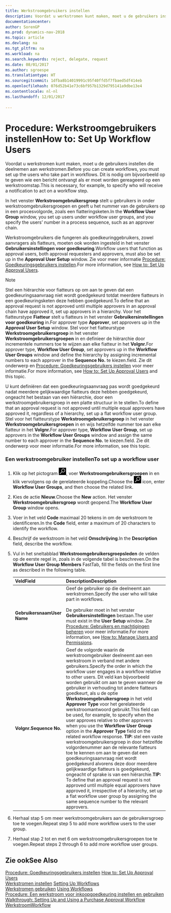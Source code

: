 ```yaml
---
title: Werkstroomgebruikers instellen
description: Voordat u werkstromen kunt maken, moet u de gebruikers instellen die deelnemen aan werkstromen. Dit is nodig om bijvoorbeeld op te geven wie een bericht ontvangt als er moet worden gereageerd op een werkstroomstap.
documentationcenter: 
author: SorenGP
ms.prod: dynamics-nav-2018
ms.topic: article
ms.devlang: na
ms.tgt_pltfrm: na
ms.workload: na
ms.search.keywords: reject, delegate, request
ms.date: 08/01/2017
ms.author: sgroespe
ms.translationtype: HT
ms.sourcegitcommit: 1dfba8b14019991c95f40ffd5f7fbaed5df414eb
ms.openlocfilehash: 076d52b41e73c6bf957b1329d795141a9dbe13e4
ms.contentlocale: nl-nl
ms.lasthandoff: 12/01/2017

---
```

# <a name="how-to-set-up-workflow-users"></a><span data-ttu-id="3644d-104">Procedure: Werkstroomgebruikers instellen</span><span class="sxs-lookup"><span data-stu-id="3644d-104">How to: Set Up Workflow Users</span></span>
<span data-ttu-id="3644d-105">Voordat u werkstromen kunt maken, moet u de gebruikers instellen die deelnemen aan werkstromen.</span><span class="sxs-lookup"><span data-stu-id="3644d-105">Before you can create workflows, you must set up the users who take part in workflows.</span></span> <span data-ttu-id="3644d-106">Dit is nodig om bijvoorbeeld op te geven wie een bericht ontvangt als er moet worden gereageerd op een werkstroomstap.</span><span class="sxs-lookup"><span data-stu-id="3644d-106">This is necessary, for example, to specify who will receive a notification to act on a workflow step.</span></span>  

<span data-ttu-id="3644d-107">In het venster **Werkstroomgebruikersgroep** stelt u gebruikers in onder werkstroomgebruikersgroepen en geeft u het nummer van de gebruikers op in een procesvolgorde, zoals een fiatteringsketen.</span><span class="sxs-lookup"><span data-stu-id="3644d-107">In the **Workflow User Group** window, you set up users under workflow user groups, and you specify the users’ number in a process sequence, such as an approver chain.</span></span>  

<span data-ttu-id="3644d-108">Werkstroomgebruikers die fungeren als goedkeuringgebruikers, zowel aanvragers als fiatteurs, moeten ook worden ingesteld in het venster **Gebruikersinstellingen voor goedkeuring**.</span><span class="sxs-lookup"><span data-stu-id="3644d-108">Workflow users that function as approval users, both approval requesters and approvers, must also be set up in the **Approval User Setup** window.</span></span> <span data-ttu-id="3644d-109">Zie voor meer informatie [Procedure: Goedkeuringsgebruikers instellen](across-how-to-set-up-approval-users.md).</span><span class="sxs-lookup"><span data-stu-id="3644d-109">For more information, see [How to: Set Up Approval Users](across-how-to-set-up-approval-users.md).</span></span>  

> [!NOTE]  
>  <span data-ttu-id="3644d-110">Stel een hiërarchie voor fiatteurs op om aan te geven dat een goedkeuringsaanvraag niet wordt goedgekeurd totdat meerdere fiatteurs in een goedkeuringsketen deze hebben goedgekeurd.</span><span class="sxs-lookup"><span data-stu-id="3644d-110">To define that an approval request is not approved until multiple approvers in an approval chain have approved it, set up approvers in a hierarchy.</span></span> <span data-ttu-id="3644d-111">Voor het fiatteurstype **Fiatteur** stelt u fiatteurs in het venster **Gebruikersinstellingen voor goedkeuring** in.</span><span class="sxs-lookup"><span data-stu-id="3644d-111">For approver type **Approver**, set approvers up in the **Approval User Setup** window.</span></span> <span data-ttu-id="3644d-112">Stel voor het fiatteurstype **Werkstroomgebruikersgroep** in het venster **Werkstroomgebruikersgroepen** in en definieer de hiërarchie door incrementele nummers toe te wijzen aan elke fiatteur in het **Volgnr.**</span><span class="sxs-lookup"><span data-stu-id="3644d-112">For approver type, **Workflow User Group**, set approvers up in the **Workflow User Groups** window and define the hierarchy by assigning incremental numbers to each approver in the **Sequence No.**</span></span> <span data-ttu-id="3644d-113">te kiezen.</span><span class="sxs-lookup"><span data-stu-id="3644d-113">field.</span></span> <span data-ttu-id="3644d-114">Zie dit onderwerp en [Procedure: Goedkeuringsgebruikers instellen](across-how-to-set-up-approval-users.md) voor meer informatie.</span><span class="sxs-lookup"><span data-stu-id="3644d-114">For more information, see [How to: Set Up Approval Users](across-how-to-set-up-approval-users.md) and this topic.</span></span>  
>   
>  <span data-ttu-id="3644d-115">U kunt definiëren dat een goedkeuringsaanvraag pas wordt goedgekeurd nadat meerdere gelijkwaardige fiatteurs deze hebben goedgekeurd, ongeacht het bestaan van een hiërarchie, door een werkstroomgebruikersgroep in een platte structuur in te stellen.</span><span class="sxs-lookup"><span data-stu-id="3644d-115">To define that an approval request is not approved until multiple equal approvers have approved it, regardless of a hierarchy, set up a flat workflow user group.</span></span> <span data-ttu-id="3644d-116">Stel voor het fiatteurstype **Werkstroomgebruikersgroep** in het venster **Werkstroomgebruikersgroepen** in en wijs hetzelfde nummer toe aan elke fiatteur in het **Volgnr.**</span><span class="sxs-lookup"><span data-stu-id="3644d-116">For approver type, **Workflow User Group**, set up approvers in the **Workflow User Groups** window and assign the same number to each approver in the **Sequence No.**</span></span> <span data-ttu-id="3644d-117">te kiezen.</span><span class="sxs-lookup"><span data-stu-id="3644d-117">field.</span></span> <span data-ttu-id="3644d-118">Zie dit onderwerp voor meer informatie.</span><span class="sxs-lookup"><span data-stu-id="3644d-118">For more information, see this topic.</span></span>  

### <a name="to-set-up-a-workflow-user"></a><span data-ttu-id="3644d-119">Een werkstroomgebruiker instellen</span><span class="sxs-lookup"><span data-stu-id="3644d-119">To set up a workflow user</span></span>  

1. <span data-ttu-id="3644d-120">Klik op het pictogram ![Zoeken naar pagina of rapport](media/ui-search/search_small.png "pictogram Zoeken naar pagina of rapport"), voer **Werkstroomgebruikersgroepen** in en klik vervolgens op de gerelateerde koppeling.</span><span class="sxs-lookup"><span data-stu-id="3644d-120">Choose the ![Search for Page or Report](media/ui-search/search_small.png "Search for Page or Report icon") icon, enter **Workflow User Groups**, and then choose the related link.</span></span>  
2. <span data-ttu-id="3644d-121">Kies de actie **Nieuw**.</span><span class="sxs-lookup"><span data-stu-id="3644d-121">Choose the **New** action.</span></span> <span data-ttu-id="3644d-122">Het venster **Werkstroomgebruikersgroep** wordt geopend.</span><span class="sxs-lookup"><span data-stu-id="3644d-122">The **Workflow User Group** window opens.</span></span>  
3. <span data-ttu-id="3644d-123">Voer in het veld **Code** maximaal 20 tekens in om de werkstroom te identificeren.</span><span class="sxs-lookup"><span data-stu-id="3644d-123">In the **Code** field, enter a maximum of 20 characters to identify the workflow.</span></span>  
4. <span data-ttu-id="3644d-124">Beschrijf de werkstroom in het veld **Omschrijving**.</span><span class="sxs-lookup"><span data-stu-id="3644d-124">In the **Description** field, describe the workflow.</span></span>  
5. <span data-ttu-id="3644d-125">Vul in het sneltabblad **Werkstroomgebruikersgroepsleden** de velden op de eerste regel in, zoals in de volgende tabel is beschreven.</span><span class="sxs-lookup"><span data-stu-id="3644d-125">On the **Workflow User Group Members** FastTab, fill the fields on the first line as described in the following table.</span></span>  

    |<span data-ttu-id="3644d-126">Veld</span><span class="sxs-lookup"><span data-stu-id="3644d-126">Field</span></span>|<span data-ttu-id="3644d-127">Description</span><span class="sxs-lookup"><span data-stu-id="3644d-127">Description</span></span>|  
    |---------------------------------|---------------------------------------|  
    |<span data-ttu-id="3644d-128">**Gebruikersnaam**</span><span class="sxs-lookup"><span data-stu-id="3644d-128">**User Name**</span></span>|<span data-ttu-id="3644d-129">Geef de gebruiker op die deelneemt aan werkstromen.</span><span class="sxs-lookup"><span data-stu-id="3644d-129">Specify the user who will take part in workflows.</span></span><br /><br /> <span data-ttu-id="3644d-130">De gebruiker moet in het venster **Gebruikersinstellingen** bestaan.</span><span class="sxs-lookup"><span data-stu-id="3644d-130">The user must exist in the **User Setup** window.</span></span> <span data-ttu-id="3644d-131">Zie [Procedure: Gebruikers en machtigingen beheren](ui-how-users-permissions.md) voor meer informatie.</span><span class="sxs-lookup"><span data-stu-id="3644d-131">For more information, see [How to: Manage Users and Permissions](ui-how-users-permissions.md).</span></span>|  
    |<span data-ttu-id="3644d-132">**Volgnr.**</span><span class="sxs-lookup"><span data-stu-id="3644d-132">**Sequence No.**</span></span>|<span data-ttu-id="3644d-133">Geef de volgorde waarin de werkstroomgebruiker deelneemt aan een werkstroom in verband met andere gebruikers.</span><span class="sxs-lookup"><span data-stu-id="3644d-133">Specify the order in which the workflow user engages in a workflow relative to other users.</span></span> <span data-ttu-id="3644d-134">Dit veld kan bijvoorbeeld worden gebruikt om aan te geven wanneer de gebruiker in verhouding tot andere fiatteurs goedkeurt, als u de optie **Werkstroomgebruikersgroep** in het veld **Approver Type** voor het gerelateerde werkstroomantwoord gebruikt.</span><span class="sxs-lookup"><span data-stu-id="3644d-134">This field can be used, for example, to specify when the user approves relative to other approvers when you use the **Workflow User Group** option in the **Approver Type** field on the related workflow response.</span></span> <span data-ttu-id="3644d-135">**TIP:** stel een vaste werkstroomgebruikersgroep in door hetzelfde volgordenummer aan de relevante fiatteurs toe te kennen om aan te geven dat een goedkeuringsaanvraag niet wordt goedgekeurd alvorens deze door meerdere gelijkwaardige fiatteurs is goedgekeurd, ongeacht of sprake is van een hiërarchie.</span><span class="sxs-lookup"><span data-stu-id="3644d-135">**TIP:**  To define that an approval request is not approved until multiple equal approvers have approved it, irrespective of a hierarchy, set up a flat workflow user group by assigning the same sequence number to the relevant approvers.</span></span>|  
6. <span data-ttu-id="3644d-136">Herhaal stap 5 om meer werkstroomgebruikers aan de gebruikersgroep toe te voegen.</span><span class="sxs-lookup"><span data-stu-id="3644d-136">Repeat step 5 to add more workflow users to the user group.</span></span>  
7. <span data-ttu-id="3644d-137">Herhaal stap 2 tot en met 6 om werkstroomgebruikersgroepen toe te voegen.</span><span class="sxs-lookup"><span data-stu-id="3644d-137">Repeat steps 2 through 6 to add more workflow user groups.</span></span>  

## <a name="see-also"></a><span data-ttu-id="3644d-138">Zie ook</span><span class="sxs-lookup"><span data-stu-id="3644d-138">See Also</span></span>  
<span data-ttu-id="3644d-139">[Procedure: Goedkeuringsgebruikers instellen](across-how-to-set-up-approval-users.md) </span><span class="sxs-lookup"><span data-stu-id="3644d-139">[How to: Set Up Approval Users](across-how-to-set-up-approval-users.md) </span></span>  
<span data-ttu-id="3644d-140">[Werkstromen instellen](across-set-up-workflows.md) </span><span class="sxs-lookup"><span data-stu-id="3644d-140">[Setting Up Workflows](across-set-up-workflows.md) </span></span>  
<span data-ttu-id="3644d-141">[Werkstromen gebruiken](across-use-workflows.md) </span><span class="sxs-lookup"><span data-stu-id="3644d-141">[Using Workflows](across-use-workflows.md) </span></span>  
<span data-ttu-id="3644d-142">[Procedure: Een werkstroom voor inkoopgoedkeuring instellen en gebruiken](walkthrough-setting-up-and-using-a-purchase-approval-workflow.md) </span><span class="sxs-lookup"><span data-stu-id="3644d-142">[Walkthrough: Setting Up and Using a Purchase Approval Workflow](walkthrough-setting-up-and-using-a-purchase-approval-workflow.md) </span></span>  
[<span data-ttu-id="3644d-143">Werkstroom</span><span class="sxs-lookup"><span data-stu-id="3644d-143">Workflow</span></span>](across-workflow.md)   

